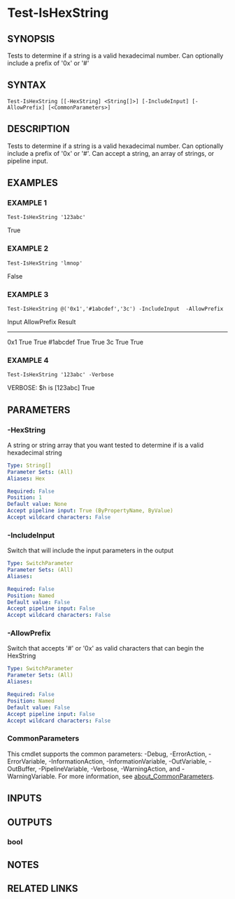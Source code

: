 ﻿---
external help file: PoshFunctions-help.xml
Module Name: poshfunctions
online version:
schema: 2.0.0
---

# Test-IsHexString

## SYNOPSIS
Tests to determine if a string is a valid hexadecimal number.
Can optionally include a prefix of '0x' or '#'

## SYNTAX

```
Test-IsHexString [[-HexString] <String[]>] [-IncludeInput] [-AllowPrefix] [<CommonParameters>]
```

## DESCRIPTION
Tests to determine if a string is a valid hexadecimal number.
Can optionally include a prefix of '0x' or '#'.
Can accept a string, an array of strings, or pipeline input.

## EXAMPLES

### EXAMPLE 1
```
Test-IsHexString '123abc'
```

True

### EXAMPLE 2
```
Test-IsHexString 'lmnop'
```

False

### EXAMPLE 3
```
Test-IsHexString @('0x1','#1abcdef','3c') -IncludeInput  -AllowPrefix
```

Input    AllowPrefix Result
-----    ----------- ------
0x1             True   True
#1abcdef        True   True
3c              True   True

### EXAMPLE 4
```
Test-IsHexString '123abc' -Verbose
```

VERBOSE: $h is \[123abc\]
True

## PARAMETERS

### -HexString
A string or string array that you want tested to determine if is a valid hexadecimal string

```yaml
Type: String[]
Parameter Sets: (All)
Aliases: Hex

Required: False
Position: 1
Default value: None
Accept pipeline input: True (ByPropertyName, ByValue)
Accept wildcard characters: False
```

### -IncludeInput
Switch that will include the input parameters in the output

```yaml
Type: SwitchParameter
Parameter Sets: (All)
Aliases:

Required: False
Position: Named
Default value: False
Accept pipeline input: False
Accept wildcard characters: False
```

### -AllowPrefix
Switch that accepts '#' or '0x' as valid characters that can begin the HexString

```yaml
Type: SwitchParameter
Parameter Sets: (All)
Aliases:

Required: False
Position: Named
Default value: False
Accept pipeline input: False
Accept wildcard characters: False
```

### CommonParameters
This cmdlet supports the common parameters: -Debug, -ErrorAction, -ErrorVariable, -InformationAction, -InformationVariable, -OutVariable, -OutBuffer, -PipelineVariable, -Verbose, -WarningAction, and -WarningVariable. For more information, see [about_CommonParameters](http://go.microsoft.com/fwlink/?LinkID=113216).

## INPUTS

## OUTPUTS

### bool
## NOTES

## RELATED LINKS
